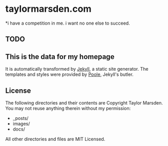 # taylormarsden.com

*i have a competition in me. i want no one else to succeed.

## TODO

## This is the data for my homepage

It is automatically transformed by [Jekyll](http://jekyllrb.com), a static site generator. The templates and styles were provided by [Poole](http://getpoole.com/), Jekyll's butler.

## License

The following directories and their contents are Copyright Taylor Marsden. You may not reuse anything therein without my permission:

* _posts/
* images/
* docs/

All other directories and files are MIT Licensed.


